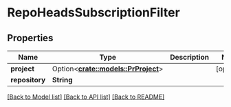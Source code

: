 # RepoHeadsSubscriptionFilter

## Properties

Name | Type | Description | Notes
------------ | ------------- | ------------- | -------------
**project** | Option<[**crate::models::PrProject**](PR_Project.md)> |  | [optional]
**repository** | **String** |  | 

[[Back to Model list]](../README.md#documentation-for-models) [[Back to API list]](../README.md#documentation-for-api-endpoints) [[Back to README]](../README.md)


